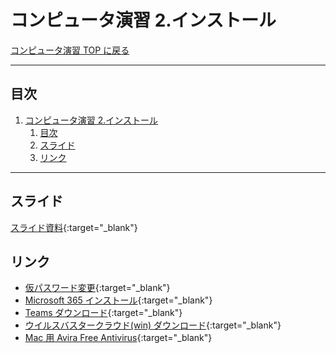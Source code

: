 # コンピュータ演習 2.インストール

[コンピュータ演習 TOP に戻る](./index.md)

---

## 目次

1. [コンピュータ演習 2.インストール](#コンピュータ演習-2インストール)
   1. [目次](#目次)
   2. [スライド](#スライド)
   3. [リンク](#リンク)

---

## スライド

[スライド資料](./cp_02slide.pdf){:target="_blank"}

## リンク
- [仮パスワード変更](https://idmgr.thu.ac.jp/iumus/){:target="_blank"}
- [Microsoft 365 インストール](https://student.thu.ac.jp/nakano){:target="_blank"}
- [Teams ダウンロード](https://www.microsoft.com/ja-jp/microsoft-teams/download-app){:target="_blank"}
- [ウイルスバスタークラウド(win) ダウンロード](https://virusbuster.jp/vb/trial/sem/10million_use_vb_aw_20211203.htm){:target="_blank"}
- [Mac 用 Avira Free Antivirus](https://www.avira.com/ja/free-antivirus-mac){:target="_blank"}
